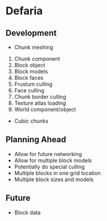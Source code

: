 # Defaria

## Development

- Chunk meshing

1. Chunk component
2. Block object
3. Block models
4. Block faces
5. Frustum culling
6. Face culling
7. Chunk border culling
8. Texture atlas loading
9. World component/object

- Cubic chunks

## Planning Ahead

- Allow for future networking
- Allow for multiple block models
- Potentially do special culling
- Multiple blocks in one grid location
- Multiple block sizes and models

## Future

- Block data